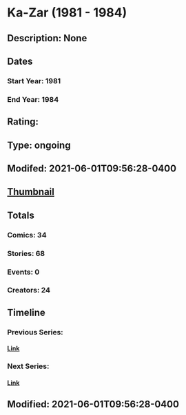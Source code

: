# Ka-Zar (1981 - 1984)
## Description: None
## Dates
### Start Year: 1981
### End Year: 1984
## Rating: 
## Type: ongoing
## Modifed: 2021-06-01T09:56:28-0400
## [Thumbnail](http://i.annihil.us/u/prod/marvel/i/mg/f/f0/5a907760220f1.jpg)
## Totals
### Comics: 34
### Stories: 68
### Events: 0
### Creators: 24
## Timeline
### Previous Series: 
#### [Link]()
### Next Series: 
#### [Link]()
## Modified: 2021-06-01T09:56:28-0400
